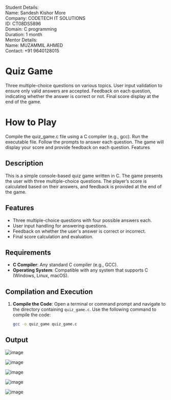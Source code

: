 Student Details:        
Name: Sandesh Kishor More     
Company: CODETECH IT SOLUTIONS     
ID: CT08DS5896      
Domain: C programming      
Duration: 1 month    
Mentor Details:    
Name: MUZAMMIL AHMED     
Contact: +91 9640128015

# Quiz Game
Three multiple-choice questions on various topics.
User input validation to ensure only valid answers are accepted.
Feedback on each question, indicating whether the answer is correct or not.
Final score display at the end of the game.


# How to Play

Compile the quiz_game.c file using a C compiler (e.g., gcc).
Run the executable file.
Follow the prompts to answer each question.
The game will display your score and provide feedback on each question.
Features

## Description

This is a simple console-based quiz game written in C. The game presents the user with three multiple-choice questions. The player’s score is calculated based on their answers, and feedback is provided at the end of the game.

## Features

- Three multiple-choice questions with four possible answers each.
- User input handling for answering questions.
- Feedback on whether the user's answer is correct or incorrect.
- Final score calculation and evaluation.

## Requirements

- **C Compiler**: Any standard C compiler (e.g., GCC).
- **Operating System**: Compatible with any system that supports C (Windows, Linux, macOS).

## Compilation and Execution

1. **Compile the Code**:
   Open a terminal or command prompt and navigate to the directory containing `quiz_game.c`. Use the following command to compile the code:

   ```bash
   gcc -o quiz_game quiz_game.c


## Output
![image](https://github.com/user-attachments/assets/afb84cc9-e928-4254-810d-3950b4edc0f0)

![image](https://github.com/user-attachments/assets/5f721e96-ea0d-4e52-b570-2c57833b290b)

![image](https://github.com/user-attachments//40417b9b-c60c-4609-94ff-6e25efe5ca01)

![image](https://github.com/user-attachments/assets/b5b61a1f-f3f3-4ae6-b0b6-f6b33c014b42)

![image](https://github.com/user-attachments/assets/fda63627-8496-4c53-a631-19453b471f43)


